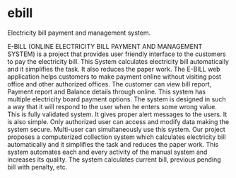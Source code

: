 # ebill  
Electricity bill payment and management system.

E-BILL (ONLINE ELECTRICITY BILL PAYMENT AND MANAGEMENT SYSTEM) is a project that provides user  friendly interface to the customers to pay the electricity bill. 
This System calculates electricity bill automatically and it simplifies the task. It also reduces the paper work.
The E-BILL web application helps customers to make payment online without visiting post office and other authorized offices.
The customer can view bill report, Payment report and Balance details through online.
This system has multiple electricity board payment options. The system is designed in such a way that it will respond to the user when he enters some wrong value. 
This is fully validated system. It gives proper alert messages to the users.
It is also simple. Only authorized user can access and modify data making the system secure. Multi-user can simultaneously use this system.
Our project proposes a computerized collection system which calculates electricity bill automatically and it simplifies the task and reduces the paper work.
This system automates each and every activity of the manual system and increases its quality. 
The system calculates current bill, previous pending bill with penalty, etc.

